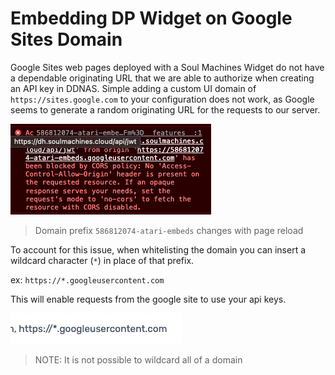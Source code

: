# Embedding DP Widget on Google Sites Domain

Google Sites web pages deployed with a Soul Machines Widget do not have a dependable originating URL that we are able to authorize when creating an API key in DDNAS. Simple adding a custom UI domain of `https://sites.google.com` to your configuration does not work, as Google seems to generate a random originating URL for the requests to our server.

![](./cors.png)

> Domain prefix `586812074-atari-embeds` changes with page reload

To account for this issue, when whitelisting the domain you can insert a wildcard character (`*`) in place of that prefix.

ex: `https://*.googleusercontent.com`

This will enable requests from the google site to use your api keys.

![](./wildcard.png)

> NOTE: It is not possible to wildcard all of a domain